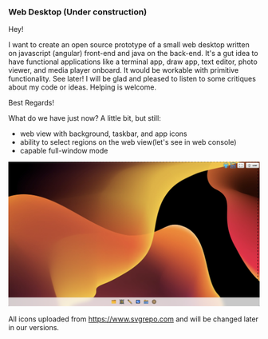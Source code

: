 ### Web Desktop (Under construction)

Hey! 

I want to create an open source prototype of a small web desktop written on javascript (angular) front-end and java on the back-end. It's a gut idea to have functional applications like a terminal app, draw app, text editor, photo viewer, and media player onboard. It would be workable with primitive functionality. See later!
I will be glad and pleased to listen to some critiques about my code or ideas. Helping is welcome.

Best Regards!

What do we have just now? A little bit, but still:
- web view with background, taskbar, and app icons
- ability to select regions on the web view(let's see in web console)
- capable full-window mode

![web desktop screenshot](./assets/Screenshot.png)

All icons uploaded from https://www.svgrepo.com and will be changed later in our versions.
